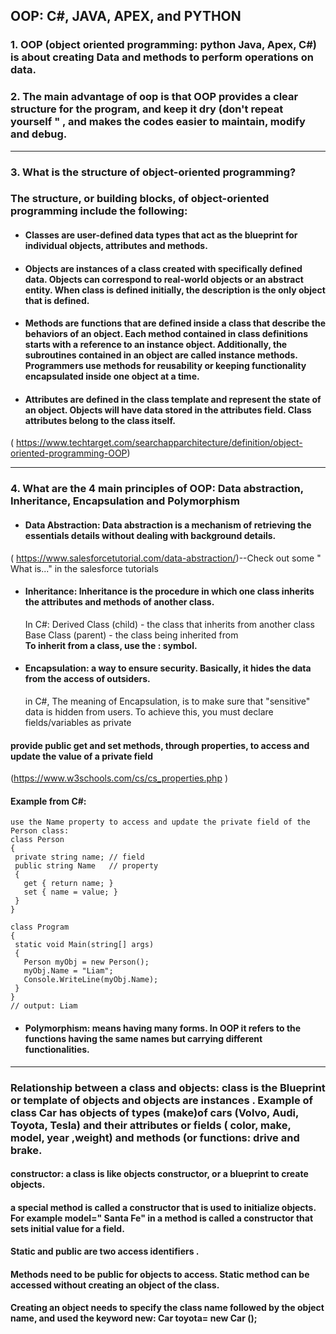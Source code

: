 ## OOP: C#, JAVA, APEX, and PYTHON

### 1. OOP (object oriented programming: python Java, Apex, C#) is about creating Data and methods to perform operations on data. 


### 2. The main advantage of oop is that OOP provides a clear structure for the program, and keep it dry (don't repeat yourself " , and makes the codes easier to maintain, modify and debug. 
***
### 3. What is the structure of object-oriented programming?
### The structure, or building blocks, of object-oriented programming include the following:
* #### Classes are user-defined data types that act as the blueprint for individual objects, attributes and methods.
* #### Objects are instances of a class created with specifically defined data. Objects can correspond to real-world objects or an abstract entity. When class is defined initially, the description is the only object that is defined.
* #### Methods are functions that are defined inside a class that describe the behaviors of an object. Each method contained in class definitions starts with a reference to an instance object. Additionally, the subroutines contained in an object are called instance methods. Programmers use methods for reusability or keeping functionality encapsulated inside one object at a time.
* #### Attributes are defined in the class template and represent the state of an object. Objects will have data stored in the attributes field. Class attributes belong to the class itself.
( https://www.techtarget.com/searchapparchitecture/definition/object-oriented-programming-OOP) 
***
### 4. What are the 4 main principles of OOP: Data abstraction, Inheritance, Encapsulation and Polymorphism
 *  #### Data Abstraction: Data abstraction is a mechanism of retrieving the essentials details without dealing with background details.
  ( https://www.salesforcetutorial.com/data-abstraction/)--Check out some " What is..." in the salesforce tutorials
 *  #### Inheritance: Inheritance is the procedure in which one class inherits the attributes and methods of another class.  
    In C#: Derived Class (child) - the class that inherits from another class  \
            Base Class (parent) - the class being inherited from  \
         **To inherit from a class, use the : symbol.**
 *  #### Encapsulation: a way to ensure security. Basically, it hides the data from the access of outsiders.
      in C#, The meaning of Encapsulation, is to make sure that "sensitive" data is hidden from users. To achieve this, you must declare fields/variables as private
   #### provide public get and set methods, through properties, to access and update the value of a private field
   (https://www.w3schools.com/cs/cs_properties.php ) 
 #### Example from C#: 
 ```
 use the Name property to access and update the private field of the Person class:
 class Person
{
  private string name; // field
  public string Name   // property
  {
    get { return name; }
    set { name = value; }
  }
}

class Program
{
  static void Main(string[] args)
  {
    Person myObj = new Person();
    myObj.Name = "Liam";
    Console.WriteLine(myObj.Name);
  }
}
// output: Liam

```
 *  #### Polymorphism: means having many forms. In OOP it refers to the functions having the same names but carrying different functionalities.

*** 
### Relationship between a class and objects: class is the Blueprint or template of objects and objects are instances . Example of class  Car has objects of types (make)of cars (Volvo, Audi, Toyota, Tesla) and their attributes or fields ( color, make, model, year ,weight) and methods (or functions: drive and brake.

####  constructor: a class is like objects constructor, or a blueprint to create objects.
#### a special method is called a constructor that is used to initialize objects. For example model=" Santa Fe" in a method is called a constructor that sets initial value for a field. 
#### Static and public are two access identifiers .

#### Methods need to be public for objects to access. Static method can be accessed without creating an object of the class. 

#### Creating an object needs to specify the class name followed by the object name, and used the keyword new: Car toyota= new Car ();
